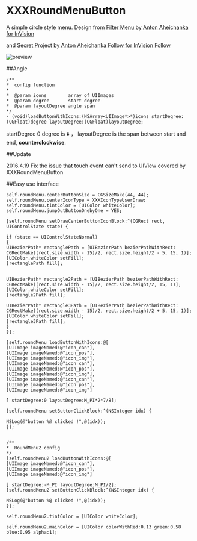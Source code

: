 # XXXRoundMenuButton
A simple circle style menu. Design from [Filter Menu by Anton Aheichanka for InVision](https://dribbble.com/shots/1956586-Filter-Menu)

and [Secret Project by Anton Aheichanka Follow for InVision Follow](https://dribbble.com/shots/1928064-Secret-Project)

![preview](https://raw.githubusercontent.com/zsy78191/XXXRoundMenuButton/master/XXXRoundMenu.gif)

##Angle
 
```objc
/**
*  config function
*
*  @param icons        array of UIImages
*  @param degree       start degree
*  @param layoutDegree angle span
*/
- (void)loadButtonWithIcons:(NSArray<UIImage*>*)icons startDegree:(CGFloat)degree layoutDegree:(CGFloat)layoutDegree;

```

startDegree 0 degree is ⬇️ ， layoutDegree is the span between start and end, **counterclockwise**.

##Update

2016.4.19 Fix the issue that touch event can't send to UIView covered by XXXRoundMenuButton

##Easy use interface

```objc
self.roundMenu.centerButtonSize = CGSizeMake(44, 44);
self.roundMenu.centerIconType = XXXIconTypeUserDraw;
self.roundMenu.tintColor = [UIColor whiteColor];
self.roundMenu.jumpOutButtonOnebyOne = YES;

[self.roundMenu setDrawCenterButtonIconBlock:^(CGRect rect, UIControlState state) {

if (state == UIControlStateNormal)
{
UIBezierPath* rectanglePath = [UIBezierPath bezierPathWithRect: CGRectMake((rect.size.width - 15)/2, rect.size.height/2 - 5, 15, 1)];
[UIColor.whiteColor setFill];
[rectanglePath fill];


UIBezierPath* rectangle2Path = [UIBezierPath bezierPathWithRect: CGRectMake((rect.size.width - 15)/2, rect.size.height/2, 15, 1)];
[UIColor.whiteColor setFill];
[rectangle2Path fill];

UIBezierPath* rectangle3Path = [UIBezierPath bezierPathWithRect: CGRectMake((rect.size.width - 15)/2, rect.size.height/2 + 5, 15, 1)];
[UIColor.whiteColor setFill];
[rectangle3Path fill];
}
}];

[self.roundMenu loadButtonWithIcons:@[
[UIImage imageNamed:@"icon_can"],
[UIImage imageNamed:@"icon_pos"],
[UIImage imageNamed:@"icon_img"],
[UIImage imageNamed:@"icon_can"],
[UIImage imageNamed:@"icon_pos"],
[UIImage imageNamed:@"icon_img"],
[UIImage imageNamed:@"icon_can"],
[UIImage imageNamed:@"icon_pos"],
[UIImage imageNamed:@"icon_img"]

] startDegree:0 layoutDegree:M_PI*2*7/8];

[self.roundMenu setButtonClickBlock:^(NSInteger idx) {

NSLog(@"button %@ clicked !",@(idx));
}];


/**
*  RoundMenu2 config
*/
[self.roundMenu2 loadButtonWithIcons:@[
[UIImage imageNamed:@"icon_can"],
[UIImage imageNamed:@"icon_pos"],
[UIImage imageNamed:@"icon_img"]

] startDegree:-M_PI layoutDegree:M_PI/2];
[self.roundMenu2 setButtonClickBlock:^(NSInteger idx) {

NSLog(@"button %@ clicked !",@(idx));
}];

self.roundMenu2.tintColor = [UIColor whiteColor];

self.roundMenu2.mainColor = [UIColor colorWithRed:0.13 green:0.58 blue:0.95 alpha:1];
```
